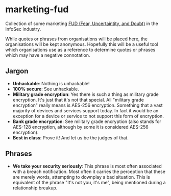 # marketing-fud
Collection of some marketing [FUD (Fear, Uncertaintity, and Doubt)](https://en.wikipedia.org/wiki/Fear%2C_uncertainty%2C_and_doubt) in the InfoSec industry.

While quotes or phrases from organisations will be placed here, the organisations will be kept anonymous. Hopefully this will be a useful tool which organisations use as a reference to determine quotes or phrases which may have a negative connotation.

## Jargon
* **Unhackable**: Nothing is unhackable!
* **100% secure**: See unhackable.
* **Military grade encryption**: Yes there is such a thing as military grade encryption. It's just that it's not that special. All "military grade encryption" really means is AES-256 encryption. Something that a vast majority of devices and services support today. In fact it would be an exception for a device or service to not support this form of encryption.
* **Bank grade encryption**: See military grade encryption (also stands for AES-128 encryption, although by some it is considered AES-256 encryption).
* **Best in class**: Prove it! And let us be the judges of that.

## Phrases
* **We take your security seriously**: This phrase is most often associated with a breach notification. Most often it carries the perception that these are merely words, attempting to downplay a bad situation. This is equivalent of the phrase "It's not you, it's me", being mentioned during a relationship breakup.
